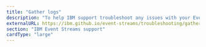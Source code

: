 ```yaml
---
title: "Gather logs"
description: "To help IBM support troubleshoot any issues with your Event Streams installation, run the log gathering script."
externalURL: https://ibm.github.io/event-streams/troubleshooting/gathering-logs/
section: "IBM Event Streams support"
cardType: "large"
---
```


